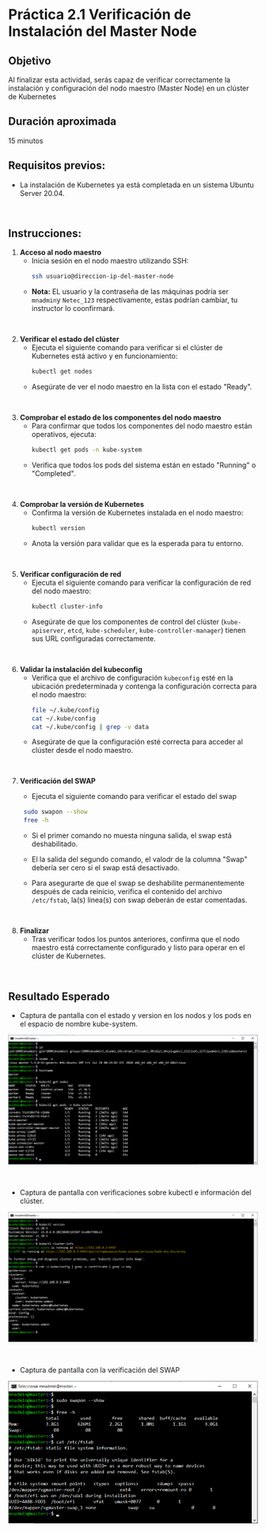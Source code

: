 # Práctica 2.1 Verificación de Instalación del Master Node  

## Objetivo 
Al finalizar esta actividad, serás capaz de verificar correctamente la instalación y configuración del nodo maestro (Master Node) en un clúster de Kubernetes

## Duración aproximada
15 minutos


## Requisitos previos:
- La instalación de Kubernetes ya está completada en un sistema Ubuntu Server 20.04.

<br/>


## Instrucciones:

1. **Acceso al nodo maestro**  
   - Inicia sesión en el nodo maestro utilizando SSH:
     ```bash
     ssh usuario@direccion-ip-del-master-node
     ```
    - **Nota:** EL usuario y la contraseña de las máquinas podría ser `mnadmin`y `Netec_123` respectivamente, estas podrían cambiar, tu instructor lo coonfirmará.

<br/>


2. **Verificar el estado del clúster**  
   - Ejecuta el siguiente comando para verificar si el clúster de Kubernetes está activo y en funcionamiento:
     ```bash
     kubectl get nodes
     ```
   - Asegúrate de ver el nodo maestro en la lista con el estado "Ready".

<br/>


3. **Comprobar el estado de los componentes del nodo maestro**  
   - Para confirmar que todos los componentes del nodo maestro están operativos, ejecuta:
     ```bash
     kubectl get pods -n kube-system
     ```
   - Verifica que todos los pods del sistema están en estado "Running" o "Completed".


<br/>


4. **Comprobar la versión de Kubernetes**  
   - Confirma la versión de Kubernetes instalada en el nodo maestro:
     ```bash
     kubectl version 
     ```
   - Anota la versión para validar que es la esperada para tu entorno.


<br/>


5. **Verificar configuración de red**  
   - Ejecuta el siguiente comando para verificar la configuración de red del nodo maestro:
     ```bash
     kubectl cluster-info
     ```
   - Asegúrate de que los componentes de control del clúster (`kube-apiserver`, `etcd`, `kube-scheduler`, `kube-controller-manager`) tienen sus URL configuradas correctamente.

<br/>


6. **Validar la instalación del kubeconfig**  
   - Verifica que el archivo de configuración `kubeconfig` esté en la ubicación predeterminada y contenga la configuración correcta para el nodo maestro:
     ```bash
     file ~/.kube/config
     cat ~/.kube/config
     cat ~/.kube/config | grep -v data
     ```
   - Asegúrate de que la configuración esté correcta para acceder al clúster desde el nodo maestro.


<br/>


7. **Verificación del SWAP**
    - Ejecuta el siguiente comando para verificar el estado del swap

    ```bash
     sudo swapon --show
     free -h
    ```

    - Si el primer comando no muesta ninguna salida, el swap está deshabilitado.
    
    - El la salida del segundo comando, el valodr de la columna "Swap" debería ser cero si el swap está desactivado.

    - Para asegurarte de que el swap se deshabilite permanentemente después de cada reinicio, verifica el contenido del archivo `/etc/fstab`, la(s) linea(s) con swap deberán de estar comentadas.



<br/>


8. **Finalizar**  
   - Tras verificar todos los puntos anteriores, confirma que el nodo maestro está correctamente configurado y listo para operar en el clúster de Kubernetes.



<br/>


## Resultado Esperado

- Captura de pantalla con el estado y version en los nodos y los pods en el espacio de nombre kube-system.

![kubectl](../images/u2_1_1.png)

<br/>

 
- Captura de pantalla con verificaciones sobre kubectl e información del clúster.

 ![kubectl](../images/u2_1_2.png)

<br/>

 
- Captura de pantalla con la verificación del SWAP 

![swap](../images/u2_1_3.png)
 